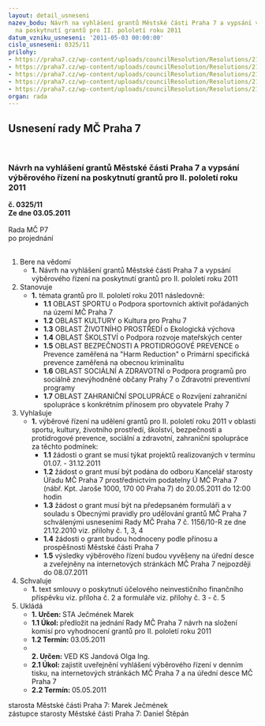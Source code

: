 ```yaml
---
layout: detail_usneseni
nazev_bodu: Návrh na vyhlášení grantů Městské části Praha 7 a vypsání výběrového řízení
  na poskytnutí grantů pro II. pololetí roku 2011
datum_vzniku_usneseni: '2011-05-03 00:00:00'
cislo_usneseni: 0325/11
prilohy:
- https://praha7.cz/wp-content/uploads/councilResolution/Resolutions/21700/23-11-nov%c3%a1_grantov%c3%a1_pravidla.doc
- https://praha7.cz/wp-content/uploads/councilResolution/Resolutions/21700/23-11-grantov%c3%a1_smlouva.doc
- https://praha7.cz/wp-content/uploads/councilResolution/Resolutions/21700/23-11-%c5%be%c3%a1dost_o_grant_-_fo.doc
- https://praha7.cz/wp-content/uploads/councilResolution/Resolutions/21700/23-11-%c5%be%c3%a1dost_o_grant_-_po.doc
- https://praha7.cz/wp-content/uploads/councilResolution/Resolutions/21700/23-11-vy%c3%ba%c4%8dtov%c3%a1n%c3%ad_grantu_m%c4%8d_praha_7.doc
organ: rada
---
```

<div id="ucUsn_pList" class="usn">
	<span><h2>Usnesení rady MČ Praha 7 </h2>
<br></span><div class="standBody">
<span><h3>Návrh na vyhlášení grantů Městské části Praha 7 a vypsání výběrového řízení na poskytnutí grantů pro II. pololetí roku 2011</h3></span><div class="center">
		<strong>č. 0325/11</strong><br>
	</div>
<div class="center">
		<strong>Ze dne 03.05.2011</strong><br><br>
	</div>Rada MČ P7<br> po projednání<br><br><ol>
<li>Bere na vědomí<ul><li>
<strong>1.</strong> Návrh na vyhlášení grantů Městské části Praha 7 a vypsání výběrového řízení na poskytnutí grantů pro II. pololetí roku 2011</li></ul>
</li>
<li>Stanovuje<ul><li>
<strong>1.</strong> témata grantů pro II. pololetí roku 2011 následovně:<ul>
<li>
<strong>1.1</strong> OBLAST SPORTU                                                                                              o Podpora sportovních aktivit pořádaných na území MČ Praha 7</li>
<li>
<strong>1.2</strong> OBLAST KULTURY                                                                                      o Kultura pro Prahu 7</li>
<li>
<strong>1.3</strong> OBLAST ŽIVOTNÍHO PROSTŘEDÍ                                                             o Ekologická výchova</li>
<li>
<strong>1.4</strong> OBLAST ŠKOLSTVÍ                                                                                      o Podpora rozvoje mateřských center</li>
<li>
<strong>1.5</strong> OBLAST BEZPEČNOSTI A PROTIDROGOVÉ PREVENCE                     o Prevence zaměřená na "Harm Reduction"                                                     o Primární specifická prevence zaměřená na obecnou kriminalitu </li>
<li>
<strong>1.6</strong> OBLAST SOCIÁLNÍ A ZDRAVOTNÍ                                                           o Podpora programů pro sociálně znevýhodněné občany Prahy 7                   o Zdravotní preventivní programy</li>
<li>
<strong>1.7</strong> OBLAST ZAHRANIČNÍ SPOLUPRÁCE                                                      o Rozvíjení zahraniční spolupráce s konkrétním přínosem pro obyvatele Prahy 7</li>
</ul>
</li></ul>
</li>
<li>Vyhlašuje<ul><li>
<strong>1.</strong> výběrové řízení na udělení grantů pro II. pololetí roku 2011 v oblasti sportu, kultury, životního prostředí, školství, bezpečnosti a protidrogové prevence, sociální a zdravotní, zahraniční spolupráce za těchto podmínek:<ul>
<li>
<strong>1.1</strong> žádosti o grant se musí týkat projektů realizovaných v termínu 01.07. - 31.12.2011</li>
<li>
<strong>1.2</strong> žádost o grant musí být podána do odboru Kancelář starosty Úřadu MČ Praha 7 prostřednictvím podatelny Ú MČ Praha 7 (nábř. Kpt. Jaroše 1000, 170 00 Praha 7) do 20.05.2011 do 12:00 hodin</li>
<li>
<strong>1.3</strong> žádost o grant musí být na předepsaném formuláři a v souladu s Obecnými pravidly pro udělování grantů MČ Praha 7 schválenými usneseními Rady MČ Praha 7 č. 1156/10-R ze dne 21.12.2010 viz. přílohy č. 1, 3, 4</li>
<li>
<strong>1.4</strong> žádosti o grant budou hodnoceny podle přínosu a prospěšnosti Městské části Praha 7</li>
<li>
<strong>1.5</strong> výsledky výběrového řízení budou vyvěšeny na úřední desce a zveřejněny na internetových stránkách MČ Praha 7 nejpozději do 08.07.2011</li>
</ul>
</li></ul>
</li>
<li>Schvaluje<ul><li>
<strong>1.</strong> text smlouvy o poskytnutí účelového neinvestičního finančního příspěvku viz. příloha č. 2 a formuláře viz. přílohy č. 3 - č. 5</li></ul>
</li>
<li>Ukládá<ul>
<li>
<strong>1. Určen: </strong>STA Ječmének Marek</li>
<li>
<strong>1.1 Úkol: </strong>předložit na jednání Rady MČ Praha 7 návrh na složení komisí pro vyhodnocení grantů pro II. pololetí roku 2011</li>
<li>
<strong>1.2 Termín: </strong>03.05.2011</li>
<li>
<strong><br>2. Určen: </strong>VED KS Jandová Olga Ing.</li>
<li>
<strong>2.1 Úkol: </strong>zajistit uveřejnění vyhlášení výběrového řízení v denním tisku, na internetových stránkách MČ Praha 7 a na úřední desce MČ Praha 7</li>
<li>
<strong>2.2 Termín: </strong>05.05.2011</li>
</ul>
</li>
</ol>starosta Městské části Praha 7: Marek Ječmének<br>zástupce starosty Městské části Praha 7: Daniel Štěpán 
</div>
</div>